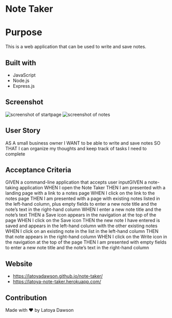 # Note Taker

# Purpose
This is a web application that can be used to write and save notes. 

## Built with 
* JavaScript
* Node.js
* Express.js


## Screenshot
![screenshot of startpage](/assets/images/startpage.png)
![screenshot of notes](/assets/images/notes.png)



## User Story
AS A small business owner
I WANT to be able to write and save notes
SO THAT I can organize my thoughts and keep track of tasks I need to complete


## Acceptance Criteria 
GIVEN a command-line application that accepts user inputGIVEN a note-taking application
WHEN I open the Note Taker
THEN I am presented with a landing page with a link to a notes page
WHEN I click on the link to the notes page
THEN I am presented with a page with existing notes listed in the left-hand column, plus empty fields to enter a new note title and the note’s text in the right-hand column
WHEN I enter a new note title and the note’s text
THEN a Save icon appears in the navigation at the top of the page
WHEN I click on the Save icon
THEN the new note I have entered is saved and appears in the left-hand column with the other existing notes
WHEN I click on an existing note in the list in the left-hand column
THEN that note appears in the right-hand column
WHEN I click on the Write icon in the navigation at the top of the page
THEN I am presented with empty fields to enter a new note title and the note’s text in the right-hand column

## Website
* https://latoyadawson.github.io/note-taker/
* https://latoya-note-taker.herokuapp.com/

## Contribution
Made with ❤️  by   Latoya Dawson

